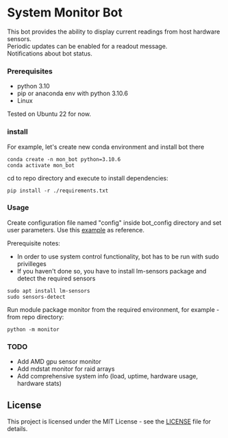 # System Monitor Bot
This bot provides the ability to display current readings from host hardware sensors.  
Periodic updates can be enabled for a readout message.  
Notifications about bot status.  

### Prerequisites
 * python 3.10
 * pip or anaconda env with python 3.10.6
 * Linux
 
Tested on Ubuntu 22 for now.
### install
For example, let's create new conda environment and install bot there
```
conda create -n mon_bot python=3.10.6
conda activate mon_bot
```
cd to repo directory and execute to install dependencies:
```
pip install -r ./requirements.txt
```

### Usage
Create configuration file named "config" inside bot_config directory
and set user parameters. Use this [example](bot_config/config_example) as reference.

Prerequisite notes:
* In order to use system control functionality, bot has to be run with sudo privilleges
* If you haven't done so, you have to install lm-sensors package and detect the required sensors
```
sudo apt install lm-sensors
sudo sensors-detect
```

Run module package monitor from the required environment, for example - from repo directory:
```
python -m monitor
```

### TODO
 * Add AMD gpu sensor monitor
 * Add mdstat monitor for raid arrays
 * Add comprehensive system info (load, uptime, hardware usage, hardware stats)

## License
This project is licensed under the MIT License - see the [LICENSE](LICENSE) file for details.
